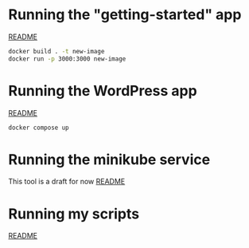 # Running the "getting-started" app
[README](./dockerFiles/getting-started-app/README.md)
```bash
docker build . -t new-image
docker run -p 3000:3000 new-image
```

# Running the WordPress app
[README](./dockerFiles/WP-Adminer-Maria-zabbix/README.md)
```bash
docker compose up
```

# Running the minikube service
This tool is a draft for now
[README](./minikube/README.md)

# Running my scripts
[README](./scripts/README.md)
